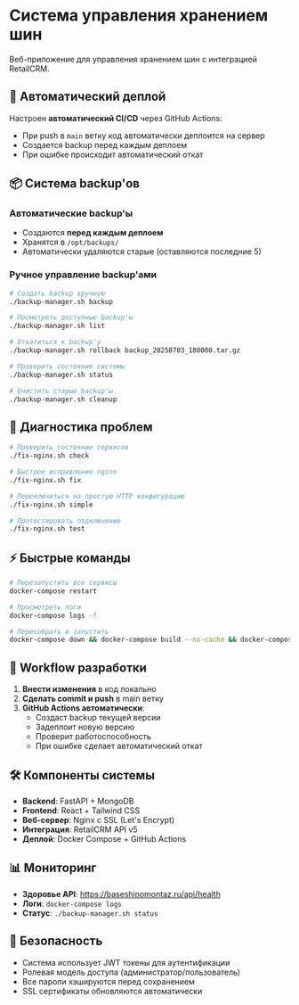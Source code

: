 # Система управления хранением шин

Веб-приложение для управления хранением шин с интеграцией RetailCRM.

## 🚀 Автоматический деплой

Настроен **автоматический CI/CD** через GitHub Actions:
- При push в `main` ветку код автоматически деплоится на сервер
- Создается backup перед каждым деплоем
- При ошибке происходит автоматический откат

## 📦 Система backup'ов

### Автоматические backup'ы
- Создаются **перед каждым деплоем**
- Хранятся в `/opt/backups/`
- Автоматически удаляются старые (оставляются последние 5)

### Ручное управление backup'ами
```bash
# Создать backup вручную
./backup-manager.sh backup

# Посмотреть доступные backup'ы
./backup-manager.sh list

# Откатиться к backup'у
./backup-manager.sh rollback backup_20250703_180000.tar.gz

# Проверить состояние системы
./backup-manager.sh status

# Очистить старые backup'ы
./backup-manager.sh cleanup
```

## 🔧 Диагностика проблем

```bash
# Проверить состояние сервисов
./fix-nginx.sh check

# Быстрое исправление nginx
./fix-nginx.sh fix

# Переключиться на простую HTTP конфигурацию
./fix-nginx.sh simple

# Протестировать подключение
./fix-nginx.sh test
```

## ⚡ Быстрые команды

```bash
# Перезапустить все сервисы
docker-compose restart

# Просмотреть логи
docker-compose logs -f

# Пересобрать и запустить
docker-compose down && docker-compose build --no-cache && docker-compose up -d
```

## 🔄 Workflow разработки

1. **Внести изменения** в код локально
2. **Сделать commit и push** в main ветку
3. **GitHub Actions автоматически**:
   - Создаст backup текущей версии
   - Задеплоит новую версию
   - Проверит работоспособность
   - При ошибке сделает автоматический откат

## 🛠️ Компоненты системы

- **Backend**: FastAPI + MongoDB
- **Frontend**: React + Tailwind CSS  
- **Веб-сервер**: Nginx с SSL (Let's Encrypt)
- **Интеграция**: RetailCRM API v5
- **Деплой**: Docker Compose + GitHub Actions

## 📊 Мониторинг

- **Здоровье API**: https://baseshinomontaz.ru/api/health
- **Логи**: `docker-compose logs`
- **Статус**: `./backup-manager.sh status`

## 🔐 Безопасность

- Система использует JWT токены для аутентификации
- Ролевая модель доступа (администратор/пользователь)
- Все пароли хэшируются перед сохранением
- SSL сертификаты обновляются автоматически